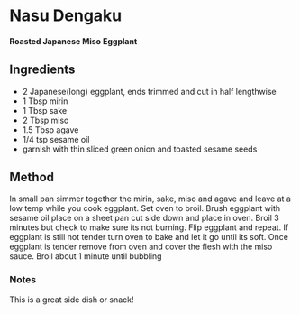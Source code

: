 # Nasu Dengaku

#### Roasted Japanese Miso Eggplant

## Ingredients

* 2 Japanese(long) eggplant, ends trimmed and cut in half lengthwise 
* 1 Tbsp mirin
* 1 Tbsp sake
* 2 Tbsp miso
* 1.5 Tbsp agave
* 1/4 tsp sesame oil
* garnish with thin sliced green onion and toasted sesame seeds

## Method

In small pan simmer together the mirin, sake, miso and agave and leave at a low temp while you cook eggplant.
Set oven to broil.
Brush eggplant with sesame oil place on a sheet pan cut side down and place in oven.
Broil 3 minutes but check to make sure its not burning.
Flip eggplant and repeat. 
If eggplant is still not tender turn oven to bake and let it go until its soft.
Once eggplant is tender remove from oven and cover the flesh with the miso sauce.
Broil about 1 minute until bubbling

### Notes

This is a great side dish or snack!
